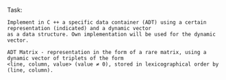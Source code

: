 Task:

	Implement in C ++ a specific data container (ADT) using a certain representation (indicated) and a dynamic vector 
	as a data structure. Own implementation will be used for the dynamic vector.

	ADT Matrix - representation in the form of a rare matrix, using a dynamic vector of triplets of the form
	<line, column, value> (value ≠ 0), stored in lexicographical order by (line, column).